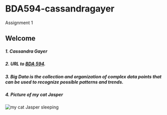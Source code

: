 # BDA594-cassandragayer
Assignment 1

## Welcome

##### 1. Cassandra Gayer
##### 2. URL to [BDA 594](https://sdsu.instructure.com/courses/140114).
##### 3. Big Data is the collection and organization of complex data points that can be used to recognize possible patterns and trends.
##### 4. Picture of my cat Jasper 
![my cat Jasper sleeping](https://github.com/imcassandrag/BDA594-cassandragayer/assets/108019286/0d6d3b4f-daaf-421e-afc5-925d9bcb84ea)

   
